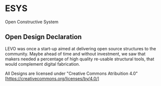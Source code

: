 # ESYS
Open Constructive System

## Open Design Declaration

LEVO was once a start-up aimed at delivering open source structures to the community. Maybe ahead of time and without investment, we saw that makers needed a percentage of high quality re-usable structural tools, that would complement digital fabrication.

All Designs are licensed under "Creative Commons Atribuition 4.0" [https://creativecommons.org/licenses/by/4.0/]
